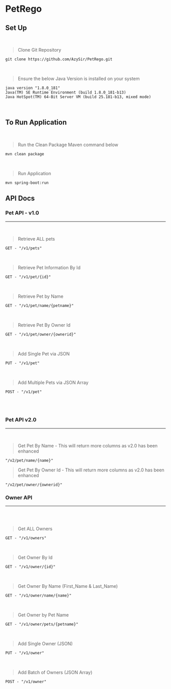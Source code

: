 # PetRego 

## Set Up
<br />

> Clone Git Repository


```
git clone https://github.com/AzySir/PetRego.git
```

<br />

> Ensure the below Java Version is installed on your system

```
java version "1.8.0_181"
Java(TM) SE Runtime Environment (build 1.8.0_181-b13)
Java HotSpot(TM) 64-Bit Server VM (build 25.181-b13, mixed mode)
```

<br />

## To Run Application

<br />

> Run the Clean Package Maven command below 

```
mvn clean package
```

<br />

> Run Application 

```
mvn spring-boot:run
```

## API Docs

### Pet API - v1.0 
---
<br />

> Retrieve ALL pets 

```
GET - "/v1/pets"
```

<br />

> Retrieve Pet Information By Id

```
GET - "/v1/pet/{id}"
```

<br />

> Retrieve Pet by Name

```
GET - "/v1/pet/name/{petname}"
```

<br />

> Retrieve Pet By Owner Id

```
GET - "/v1/pet/owner/{ownerid}"
```

<br />

> Add Single Pet via JSON

```
PUT - "/v1/pet"
```

<br />

> Add Multiple Pets via JSON Array

```
POST - "/v1/pet"
```

<br />
<br />

### Pet API v2.0
---
<br />

> Get Pet By Name - This will return more columns as v2.0 has been enhanced

```
"/v2/pet/name/{name}"
```

> Get Pet By Owner Id - This will return more columns as v2.0 has been enhanced

```
"/v2/pet/owner/{ownerid}"
```

### Owner API 
---
<br />
<br />

> Get ALL Owners

```
GET - "/v1/owners"
```

<br />

> Get Owner By Id

```
GET - "/v1/owner/{id}"
```

<br />

> Get Owner By Name (First_Name & Last_Name)

```
GET - "/v1/owner/name/{name}"
```

<br />

> Get Owner by Pet Name

```
GET - "/v1/owner/pets/{petname}"
```

<br />

> Add Single Owner (JSON)

```
PUT - "/v1/owner"
```

<br />

> Add Batch of Owners (JSON Array)

```
POST - "/v1/owner"
```
